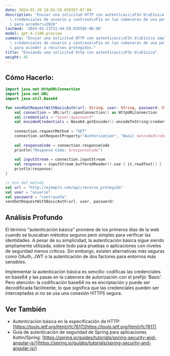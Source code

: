 ```yaml
---
date: 2024-01-20 18:01:59.630357-07:00
description: "Enviar una solicitud HTTP con autenticaci\xF3n b\xE1sica implica incluir\
  \ credenciales de usuario y contrase\xF1a en las cabeceras de una petici\xF3n HTTP\
  \ para acceder\u2026"
lastmod: '2024-03-13T22:44:59.035585-06:00'
model: gpt-4-1106-preview
summary: "Enviar una solicitud HTTP con autenticaci\xF3n b\xE1sica implica incluir\
  \ credenciales de usuario y contrase\xF1a en las cabeceras de una petici\xF3n HTTP\
  \ para acceder a recursos protegidos."
title: "Enviando una solicitud http con autenticaci\xF3n b\xE1sica"
weight: 45
---
```


## Cómo Hacerlo:
```Kotlin
import java.net.HttpURLConnection
import java.net.URL
import java.util.Base64

fun sendGetRequestWithBasicAuth(url: String, user: String, password: String) {
    val connection = URL(url).openConnection() as HttpURLConnection
    val credentials = "$user:$password"
    val encodedCredentials = Base64.getEncoder().encodeToString(credentials.toByteArray())
    
    connection.requestMethod = "GET"
    connection.setRequestProperty("Authorization", "Basic $encodedCredentials")
    
    val responseCode = connection.responseCode
    println("Response Code: $responseCode")
    
    val inputStream = connection.inputStream
    val response = inputStream.bufferedReader().use { it.readText() }
    println(response)
}

// Uso del método
val url = "http://ejemplo.com/api/recurso_protegido"
val user = "usuario"
val password = "contraseña"
sendGetRequestWithBasicAuth(url, user, password)
```

## Análisis Profundo
El término "autenticación básica" proviene de los primeros días de la web cuando se buscaban métodos seguros pero simples para verificar las identidades. A pesar de su simplicidad, la autenticación básica sigue siendo ampliamente utilizada, sobre todo para pruebas o aplicaciones con niveles de seguridad menos críticos. Sin embargo, existen alternativas más seguras como OAuth, JWT o la autenticación de dos factores para entornos más sensibles.

Implementar la autenticación básica es sencillo: codificas las credenciales en base64 y las pasas en la cabecera de autorización con el prefijo 'Basic'. Pero atención: la codificación base64 no es encriptación y puede ser decodificada fácilmente, lo que significa que las credenciales pueden ser interceptadas si no se usa una conexión HTTPS segura.

## Ver También
- Autenticación básica en la especificación de HTTP: [https://tools.ietf.org/html/rfc7617](https://tools.ietf.org/html/rfc7617)
- Guía de autenticación de seguridad de Spring para aplicaciones Kotlin/Spring: [https://spring.io/guides/tutorials/spring-security-and-angular-js/](https://spring.io/guides/tutorials/spring-security-and-angular-js/)
